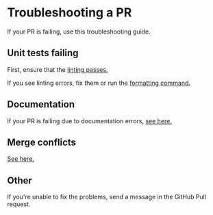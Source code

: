 # Troubleshooting a PR

If your PR is failing, use this troubleshooting guide.

## Unit tests failing

First, ensure that the [linting passes.](submitting-pr.md#lintingformatting)


If you see linting errors, fix them or run the [formatting command.](submitting-pr.md#lintingformatting)


## Documentation

If your PR is failing due to documentation errors, [see here.](../documentation/debugging.md)

## Merge conflicts

[See here.](submitting-pr.md#fixing-merge-conflicts)


## Other

If you're unable to fix the problems, send a message in the GitHub Pull request.